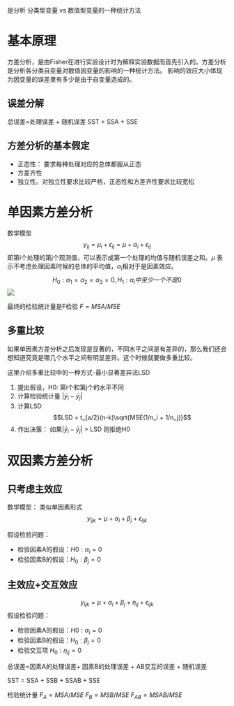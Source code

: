 是分析 分类型变量 vs 数值型变量的一种统计方法

# 基本原理
方差分析，是由Fisher在进行实验设计时为解释实验数据而首先引入的。方差分析是分析各分类自变量对数值因变量的影响的一种统计方法。
影响的效应大小体现为因变量的误差里有多少是由于自变量造成的。

## 误差分解
总误差=处理误差 + 随机误差
SST = SSA + SSE


## 方差分析的基本假定
- 正态性： 要求每种处理对应的总体都服从正态
- 方差齐性
- 独立性。对独立性要求比较严格，正态性和方差齐性要求比较宽松
# 单因素方差分析
数学模型
$$y_{ij} = \mu_i + \epsilon_{ij}=\mu + \alpha_i + \epsilon_{ij}$$
即第i个处理的第j个观测值，可以表示成第一个处理的均值与随机误差之和。$\mu$ 表示不考虑处理因素时候的总体的平均值，$\alpha_i$相对于是因素效应。
$$H_0: \alpha_1 = \alpha_2=\alpha_3=0, H_1: \alpha_i中至少一个不是0$$
![](https://bkimg.cdn.bcebos.com/pic/b03533fa828ba61ee8109bbb4a34970a314e59a3?x-bce-process=image/watermark,image_d2F0ZXIvYmFpa2U5Mg==,g_7,xp_5,yp_5/format,f_auto)

最终的检验统计量是F检验 $F=MSA/MSE$

## 多重比较
如果单因素方差分析之后发现是显著的，不同水平之间是有差异的，那么我们还会想知道究竟是哪几个水平之间有明显差异。这个时候就要做多重比较。

这里介绍多重比较中的一种方式-最小显著差异法LSD
1. 提出假设，H0: 第i个和第j个的水平不同
2. 计算检验统计量 $|\bar y_i - \bar y_j|$
3. 计算LSD
$$LSD = t_{a/2}(n-k)\sqrt{MSE(1/n_i + 1/n_j)}$$
4. 作出决策： 如果$|\bar y_i - \bar y_j|$ > LSD 则拒绝H0
# 双因素方差分析

## 只考虑主效应
数学模型： 类似单因素形式
$$y_{ijk} = \mu + \alpha_i + \beta_j + \epsilon_{ijk}$$

假设检验问题：
- 检验因素A的假设：$H0: \alpha_i = 0$
- 检验因素B的假设：$H_0: \beta_j =0$

## 主效应+交互效应
$$y_{ijk} = \mu + \alpha_i + \beta_j + \eta_{ij} +\epsilon_{ijk}$$
假设检验问题：
- 检验因素A的假设：$H0: \alpha_i = 0$
- 检验因素B的假设：$H_0: \beta_j =0$
- 检验交互项 $H_0: \eta_{ij}=0$ 

总误差=因素A的处理误差+ 因素B的处理误差 + AB交互的误差 + 随机误差

SST = SSA + SSB + SSAB + SSE 

检验统计量
$F_A=MSA/MSE$
$F_B=MSB/MSE$
$F_{AB}=MSAB/MSE$